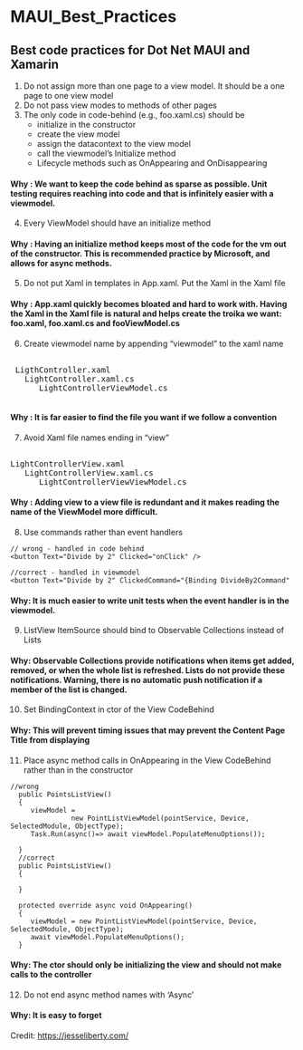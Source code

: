 # MAUI_Best_Practices
## Best code practices for Dot Net MAUI and Xamarin

1. Do not assign more than one page to a view model. It should be a one page to one view model
2. Do not pass view modes to methods of other pages
3. The only code in code-behind (e.g., foo.xaml.cs) should be
    * initialize in the constructor
    * create the view model
    * assign the datacontext to the view model
    * call the viewmodel’s Initialize method
    * Lifecycle methods such as OnAppearing and OnDisappearing </br>
 #### Why : We want to keep the code behind as sparse as possible. Unit testing requires reaching into code and that is infinitely easier with a viewmodel.
4. Every ViewModel should have an initialize method
#### Why : Having an initialize method keeps most of the code for the vm out of the constructor. This is recommended practice by Microsoft, and allows for async methods.
5. Do not put Xaml in templates in App.xaml. Put the Xaml in the Xaml file
#### Why : App.xaml quickly becomes bloated and hard to work with. Having the Xaml in the Xaml file is natural and helps create the troika we want: foo.xaml, foo.xaml.cs and fooViewModel.cs
6. Create viewmodel name by appending “viewmodel” to the xaml name
 <pre> 
 LigthController.xaml
   LightController.xaml.cs
      LightControllerViewModel.cs
  </pre>
#### Why : It is far easier to find the file you want if we follow a convention
7. Avoid Xaml file names ending in “view”
<pre> 
LightControllerView.xaml
   LightControllerView.xaml.cs
      LightControllerViewViewModel.cs
</pre>
#### Why : Adding view to a view file is redundant and it makes reading the name of the ViewModel more difficult.
8. Use commands rather than event handlers

```
// wrong - handled in code behind
<button Text="Divide by 2" Clicked="onClick" />

//correct - handled in viewmodel
<button Text="Divide by 2" ClickedCommand="{Binding DivideBy2Command"
```
#### Why: It is much easier to write unit tests when the event handler is in the viewmodel.
9. ListView ItemSource should bind to Observable Collections instead of Lists
#### Why: Observable Collections provide notifications when items get added, removed, or when the whole list is refreshed. Lists do not provide these notifications. Warning, there is no automatic push notification if a member of the list is changed.
10. Set BindingContext in ctor of the View CodeBehind
#### Why: This will prevent timing issues that may prevent the Content Page Title from displaying
11. Place async method calls in OnAppearing in the View CodeBehind rather than in the constructor
```
//wrong
  public PointsListView()
  {
     viewModel =
               new PointListViewModel(pointService, Device, SelectedModule, ObjectType);
     Task.Run(async()=> await viewModel.PopulateMenuOptions());
     
  }
  //correct
  public PointsListView()
  {

  }

  protected override async void OnAppearing()
  {
     viewModel = new PointListViewModel(pointService, Device, SelectedModule, ObjectType);
     await viewModel.PopulateMenuOptions();
  }
```
#### Why: The ctor should only be initializing the view and should not make calls to the controller
12. Do not end async method names with ‘Async’
#### Why: It is easy to forget


Credit: https://jesseliberty.com/

